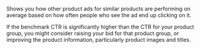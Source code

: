Shows you how other product ads for similar products are performing on average based on how often people who see the ad end up clicking on it.

If the benchmark CTR is significantly higher than the CTR for your product group, you might consider raising your bid for that product group, or improving the product information, particularly product images and titles.